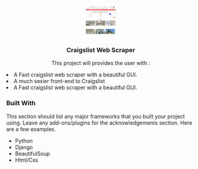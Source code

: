 
<!-- PROJECT LOGO -->
<br />
<p align="center">
  <a href="https://github.com/othneildrew/Best-README-Template">
    <img src="C1.png" alt="Logo" width="80" height="80">
  </a>

  <h3 align="center">Craigslist Web Scraper</h3>

  <p align="center">
    This project will provides the user with :
    <li> A Fast craigslist web scraper with a beautiful GUI. </li>
    <li> A much sexier front-end to Craigslist </li>
    <li> A Fast craigslist web scraper with a beautiful GUI. </li>
  </p>
</p>




### Built With

This section should list any major frameworks that you built your project using. Leave any add-ons/plugins for the acknowledgements section. Here are a few examples.
* Python
* Django
* BeautifulSoup
* Html/Css




